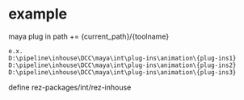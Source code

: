 # example

maya plug in path += {current_path}/{toolname}

```
e.x.
D:\pipeline\inhouse\DCC\maya\int\plug-ins\animation\{plug-ins1}
D:\pipeline\inhouse\DCC\maya\int\plug-ins\animation\{plug-ins2}
D:\pipeline\inhouse\DCC\maya\int\plug-ins\animation\{plug-ins3}
```

define rez-packages/int/rez-inhouse